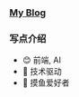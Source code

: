<!--
**liujilongObject/liujilongObject** is a ✨ _special_ ✨ repository because its `README.md` (this file) appears on your GitHub profile.

Here are some ideas to get you started:

- 🔭 I’m currently working on ...
- 🌱 I’m currently learning ...
- 👯 I’m looking to collaborate on ...
- 🤔 I’m looking for help with ...
- 💬 Ask me about ...
- 📫 How to reach me: ...
- 😄 Pronouns: ...
- ⚡ Fun fact: ...
-->
### [My Blog](https://liujilongobject.github.io/)

### 写点介绍

- 😊 前端, AI
- 🚀 技术驱动
- 👀 摸鱼爱好者
